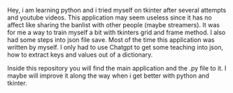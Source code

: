 Hey, i am learning python and i tried myself on tkinter after several attempts and youtube videos.
This application may seem useless since it has no affect like sharing the banlist with other people (maybe streamers).
It was for me a way to train myself a bit with tkinters grid and frame method. I also had some steps into json file save.
Most of the time this application was written by myself. I only had to use Chatgpt to get some teaching into json, how to extract keys and values
out of a dictionary. 

Inside this repository you will find the main application and the .py file to it. I maybe will improve it along the way when i get better with python and tkinter.
